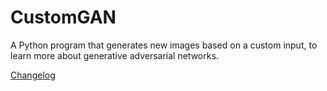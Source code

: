 # CustomGAN
A Python program that generates new images based on a custom input, to learn more about generative adversarial networks.

[Changelog](Changelog.md)
